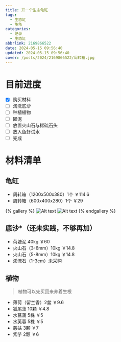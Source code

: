 ```yaml
---
title: 开一个生态龟缸
tags:
  - 生态缸
  - 龟龟
categories:
  - 记录
  - 生态缸
abbrlink: 2169866522
date: 2024-05-15 09:56:40
updated: 2024-05-15 09:56:40
cover: /posts/2024/2169866522/周转箱.jpg
---
```


# 目前进度

- [x] 购买材料
- [ ] 淘洗底沙
- [ ] 种植植物
- [ ] 固泥
- [ ] 放置火山石与稀硫石头
- [ ] 放入鱼虾试水
- [ ] 完成

# 材料清单

## 龟缸

- 周转箱（1200x500x380）1个 ￥114.6
- 周转箱（600x400x280）1个 ￥29

{% gallery %}
![Alt text](./2169866522/周转箱.jpg) 
![Alt text](./2169866522/周转箱嵌套.jpg)
{% endgallery %}


## 底沙*（还未实践，不够再加）

- 荷塘泥 40kg ￥60
- 火山石（3-6mm）10kg ￥14.8
- 火山石（5-8mm）10kg ￥14.8
- 溪流石（1-3cm）未采购
  
## 植物
> 植物可以先买回来养着生根

- 薄荷（留兰香）2盆 ￥9.6
- 狐尾藻 10颗 ￥4.8
- 水菖蒲 5株 ￥5
- 水芙蓉 5株 ￥5
- 慈姑 3颗 ￥7
- 紫芋 2颗 ￥6